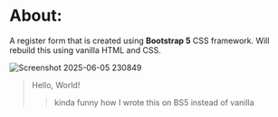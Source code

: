 # About:

A register form that is created using **Bootstrap 5** CSS framework.
Will rebuild this using vanilla HTML and CSS.

![Screenshot 2025-06-05 230849](https://github.com/user-attachments/assets/3f1d28a2-7db2-4ad3-ae22-5880b3fed34a)

> Hello, World!
>
> > kinda funny how I wrote this on BS5 instead of vanilla
